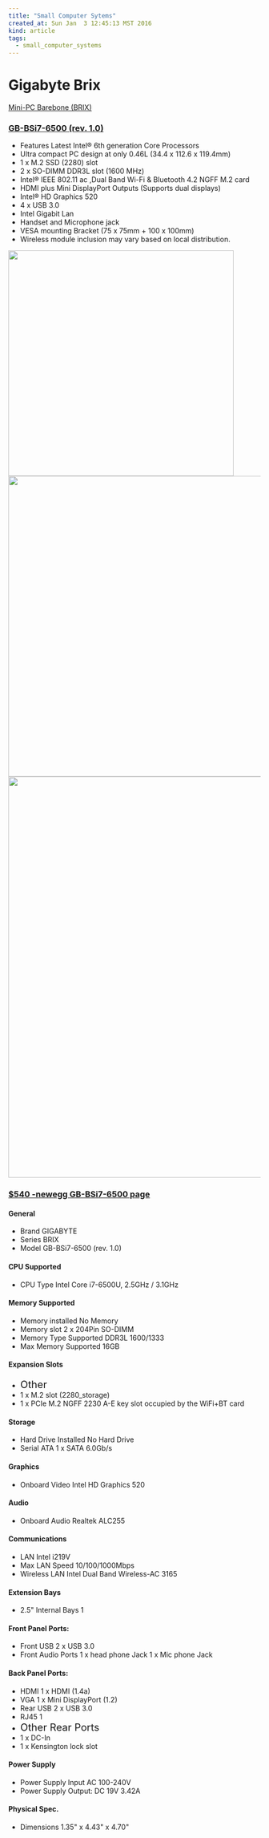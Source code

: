 ```yaml
---
title: "Small Computer Sytems"
created_at: Sun Jan  3 12:45:13 MST 2016
kind: article
tags:
  - small_computer_systems
---
```


# Gigabyte Brix

<a href="http://www.gigabyte.com/products/list.aspx?s=47&ck=104" target="_blank">Mini-PC Barebone (BRIX)</a>

### <a href="http://www.gigabyte.com/products/product-page.aspx?pid=5692#ov" target="_blank">GB-BSi7-6500 (rev. 1.0)</a>
 
* Features Latest Intel® 6th generation Core Processors
* Ultra compact PC design at only 0.46L (34.4 x 112.6 x 119.4mm)
* 1 x M.2 SSD (2280) slot
* 2 x SO-DIMM DDR3L slot (1600 MHz)
* Intel® IEEE 802.11 ac ,Dual Band Wi-Fi & Bluetooth 4.2 NGFF M.2 card
* HDMI plus Mini DisplayPort Outputs (Supports dual displays)
* Intel® HD Graphics 520
* 4 x USB 3.0
* Intel Gigabit Lan
* Handset and Microphone jack
* VESA mounting Bracket (75 x 75mm + 100 x 100mm)
* Wireless module inclusion may vary based on local distribution.

<img src="/assets/images/gigabyte-brix-gb-bsi7-6500-01.png" width="450px">

<img src="/assets/images/gigabyte-brix-gb-bsi7-6500-02.png" width="600px">

<img src="/assets/images/gb-bsi7-6500-breakout-pics.png" width="800px">

### <a href="http://www.newegg.com/Product/Product.aspx?Item=N82E16856164030" target="_blank">$540 -newegg GB-BSi7-6500 page</a>

#### General

* Brand GIGABYTE
* Series BRIX
* Model GB-BSi7-6500 (rev. 1.0)

#### CPU Supported

* CPU Type Intel Core i7-6500U, 2.5GHz / 3.1GHz

#### Memory Supported

* Memory installed No Memory
* Memory slot 2 x 204Pin SO-DIMM
* Memory Type Supported DDR3L 1600/1333
* Max Memory Supported 16GB

#### Expansion Slots

* <big><big>Other</big></big>
* 1 x M.2 slot (2280_storage)
* 1 x PCIe M.2 NGFF 2230 A-E key slot occupied by the WiFi+BT card

#### Storage

* Hard Drive Installed No Hard Drive
* Serial ATA 1 x SATA 6.0Gb/s

#### Graphics

* Onboard Video Intel HD Graphics 520

#### Audio

* Onboard Audio Realtek ALC255

#### Communications

* LAN Intel i219V
* Max LAN Speed 10/100/1000Mbps
* Wireless LAN Intel Dual Band Wireless-AC 3165

#### Extension Bays

* 2.5" Internal Bays 1

#### Front Panel Ports:

* Front USB 2 x USB 3.0
* Front Audio Ports 1 x head phone Jack 1 x Mic phone Jack

#### Back Panel Ports:

* HDMI 1 x HDMI (1.4a)
* VGA 1 x Mini DisplayPort (1.2)
* Rear USB 2 x USB 3.0
* RJ45 1
* <big><big>Other Rear Ports</big></big>
* 1 x DC-In 
* 1 x Kensington lock slot

#### Power Supply

* Power Supply Input AC 100-240V
* Power Supply Output: DC 19V 3.42A

#### Physical Spec.

* Dimensions 1.35" x 4.43" x 4.70"

<!--
html boilerplate
<a href="" target="_blank"></a>
<img src="" width="400px">
-->
